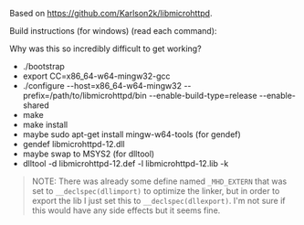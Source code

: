 Based on https://github.com/Karlson2k/libmicrohttpd.

Build instructions (for windows) (read each command):

Why was this so incredibly difficult to get working?

* ./bootstrap
* export CC=x86_64-w64-mingw32-gcc
* ./configure --host=x86_64-w64-mingw32 --prefix=/path/to/libmicrohttpd/bin --enable-build-type=release --enable-shared
* make
* make install
* maybe sudo apt-get install mingw-w64-tools (for gendef)
* gendef libmicrohttpd-12.dll
* maybe swap to MSYS2 (for dlltool)
* dlltool -d libmicrohttpd-12.def -l libmicrohttpd-12.lib -k

> NOTE: There was already some define named `_MHD_EXTERN` that was set to `__declspec(dllimport)` to optimize the linker, but in order to export the lib I just set this to `__declspec(dllexport)`. I'm not sure if this would have any side effects but it seems fine.
